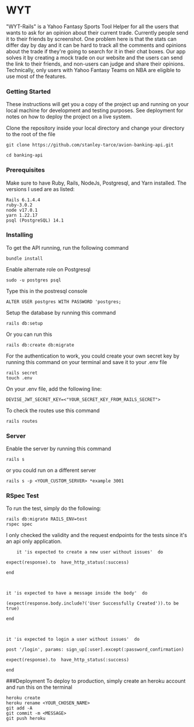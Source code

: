 




# WYT

"WYT-Rails" is a Yahoo Fantasy Sports Tool Helper for all the users that wants to ask for an opinion about their current trade. Currently people send it to their friends by screenshot. One problem here is that the stats can differ day by day and it can be hard to track all the comments and opinions about the trade if they're going to search for it in their chat boxes. Our app solves it by creating a mock trade on our website and the users can send the link to their friends, and non-users can judge and share their opinions. Technically, only users with Yahoo Fantasy Teams on NBA are eligible to use most of the features.
### Getting Started
These instructions will get you a copy of the project up and running on your local machine for development and testing purposes. See deployment for notes on how to deploy the project on a live system.

Clone the repository inside your local directory and change your directory to the root of the file

```
git clone https://github.com/stanley-tarce/avion-banking-api.git
```
```
cd banking-api
```
### Prerequisites
Make sure to have Ruby, Rails, NodeJs, Postgresql, and Yarn installed. The versions I used are as listed: 

    Rails 6.1.4.4
    ruby-3.0.2
    node v17.0.1
    yarn 1.22.17
    psql (PostgreSQL) 14.1 
  ### Installing
To get the API running, run the following command  

    bundle install 
Enable alternate role on Postgresql

    sudo -u postgres psql 
 Type this in the postresql console
 

    ALTER USER postgres WITH PASSWORD 'postgres;
    

Setup the database by running this command

    rails db:setup

Or you can run this

    rails db:create db:migrate 

For the authentication to work, you could create your own secret key by running this command on your terminal and save it to your .env file

    rails secret
    touch .env 
On your .env file, add the following line:

    DEVISE_JWT_SECRET_KEY=<"YOUR_SECRET_KEY_FROM_RAILS_SECRET">

 To check the routes use this command
 

    rails routes 
### Server 
Enable the server by running this command 

    rails s 
or you could run on a different server  

    rails s -p <YOUR_CUSTOM_SERVER> *example 3001

### RSpec Test
To run the test, simply do the following: 

    rails db:migrate RAILS_ENV=test
    rspec spec
I only checked the validity and the request endpoints for the tests since it's an api only application. 


        it 'is expected to create a new user without issues'  do
    
    expect(response).to  have_http_status(:success)
    
    end
    
      
    
    it 'is expected to have a message inside the body'  do
    
    (expect(response.body.include?('User Successfully Created')).to be true)
    
    end
    
      
    
    it 'is expected to login a user without issues'  do
    
    post '/login', params: sign_up[:user].except(:password_confirmation)
    
    expect(response).to  have_http_status(:success)
    
    end
    
###Deployment
To deploy to production, simply create an heroku account and run this on the terminal 

    heroku create
    heroku rename <YOUR_CHOSEN_NAME>
    git add -A 
    git commit -m <MESSAGE>
    git push heroku 

